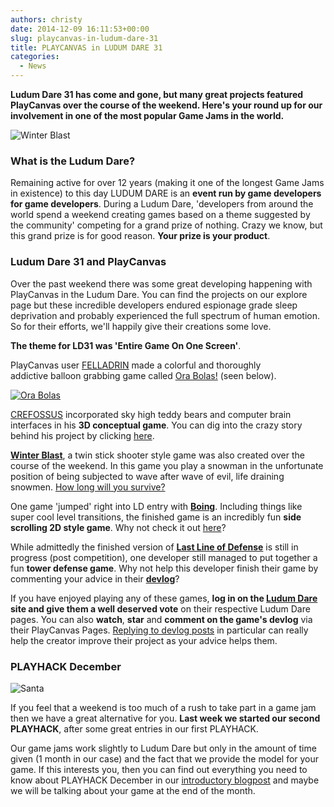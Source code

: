 ```yaml
---
authors: christy
date: 2014-12-09 16:11:53+00:00
slug: playcanvas-in-ludum-dare-31
title: PLAYCANVAS in LUDUM DARE 31
categories:
  - News
---
```


**Ludum Dare 31 has come and gone, but many great projects featured PlayCanvas over the course of the weekend. Here's your round up for our involvement in one of the most popular Game Jams in the world.**

![Winter Blast](/img/ld31-winter-blast.png)

### What is the Ludum Dare?

Remaining active for over 12 years (making it one of the longest Game Jams in existence) to this day LUDUM DARE is an **event run by game developers for game developers**. During a Ludum Dare, 'developers from around the world spend a weekend creating games based on a theme suggested by the community' competing for a grand prize of nothing. Crazy we know, but this grand prize is for good reason. **Your prize is your product**.

### Ludum Dare 31 and PlayCanvas

Over the past weekend there was some great developing happening with PlayCanvas in the Ludum Dare. You can find the projects on our explore page but these incredible developers endured espionage grade sleep deprivation and probably experienced the full spectrum of human emotion. So for their efforts, we'll happily give their creations some love.

**The theme for LD31 was 'Entire Game On One Screen'**.

PlayCanvas user [FELLADRIN](https://playcanvas.com/user/felladrin) made a colorful and thoroughly addictive balloon grabbing game called [Ora Bolas!](https://playcanv.as/p/tfHfJdt7/) (seen below).

[![Ora Bolas](/img/ld31-ora-bolas.png)](https://playcanv.as/p/tfHfJdt7/)

[CREFOSSUS](https://playcanvas.com/user/crefossus) incorporated sky high teddy bears and computer brain interfaces in his **3D conceptual game**. You can dig into the crazy story behind his project by clicking [here](https://playcanv.as/p/p5kAudr6/).

**[Winter Blast](https://playcanv.as/p/WEQSCayp/)**, a twin stick shooter style game was also created over the course of the weekend. In this game you play a snowman in the unfortunate position of being subjected to wave after wave of evil, life draining snowmen. [How long will you survive?](https://playcanv.as/p/WEQSCayp/)

One game 'jumped' right into LD entry with [**Boing**](https://playcanv.as/p/zgwRFIzj/). Including things like super cool level transitions, the finished game is an incredibly fun **side scrolling 2D style game**. Why not check it out [here](https://playcanv.as/p/zgwRFIzj/)?

While admittedly the finished version of **[Last Line of Defense](https://playcanv.as/p/OOoBHmSw/)** is still in progress (post competition), one developer still managed to put together a fun **tower defense game**. Why not help this developer finish their game by commenting your advice in their **[devlog](https://playcanvas.com/project/333752/overview/last-line-of-defense)**?

If you have enjoyed playing any of these games, **log in on the [Ludum Dare](https://ludumdare.com/) site and give them a well deserved vote** on their respective Ludum Dare pages. You can also **watch**, **star** and **comment on the game's devlog** via their PlayCanvas Pages. [Replying to devlog posts](https://blog.playcanvas.com/the-devlog-playcanvas-community-feature/) in particular can really help the creator improve their project as your advice helps them.

### PLAYHACK December

![Santa](/img/playhack-santa.jpg)

If you feel that a weekend is too much of a rush to take part in a game jam then we have a great alternative for you. **Last week we started our second PLAYHACK**, after some great entries in our first PLAYHACK.

Our game jams work slightly to Ludum Dare but only in the amount of time given (1 month in our case) and the fact that we provide the model for your game. If this interests you, then you can find out everything you need to know about PLAYHACK December in our [introductory blogpost](https://blog.playcanvas.com/playhack-december-jolly-santa/) and maybe we will be talking about your game at the end of the month.
